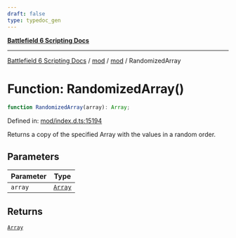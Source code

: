```yaml
---
draft: false
type: typedoc_gen
---
```


[**Battlefield 6 Scripting Docs**](../../../_index.md)

***

[Battlefield 6 Scripting Docs](../../../_index.md) / [mod](../../_index.md) / [mod](../_index.md) / RandomizedArray

# Function: RandomizedArray()

```ts
function RandomizedArray(array): Array;
```

Defined in: [mod/index.d.ts:15194](https://github.com/battlefield-portal-community/portal-docs/blob/ff09b2690670f74de7e97198022e5a97ff1161ff/generators/santiago/mod/index.d.ts#L15194)

Returns a copy of the specified Array with the values in a random order.

## Parameters

| Parameter | Type |
| ------ | ------ |
| `array` | [`Array`](../Array/_index.md) |

## Returns

[`Array`](../Array/_index.md)

